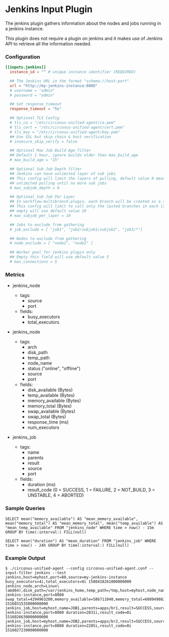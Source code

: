 # Jenkins Input Plugin

The jenkins plugin gathers information about the nodes and jobs running in a jenkins instance.

This plugin does not require a plugin on jenkins and it makes use of Jenkins API to retrieve all the information needed.

### Configuration

```toml
[[inputs.jenkins]]
  instance_id = "" # unique instance identifier (REQUIRED)

  ## The Jenkins URL in the format "schema://host:port"
  url = "http://my-jenkins-instance:8080"
  # username = "admin"
  # password = "admin"

  ## Set response_timeout
  response_timeout = "5s"

  ## Optional TLS Config
  # tls_ca = "/etc/circonus-unified-agent/ca.pem"
  # tls_cert = "/etc/circonus-unified-agent/cert.pem"
  # tls_key = "/etc/circonus-unified-agent/key.pem"
  ## Use SSL but skip chain & host verification
  # insecure_skip_verify = false

  ## Optional Max Job Build Age filter
  ## Default 1 hour, ignore builds older than max_build_age
  # max_build_age = "1h"

  ## Optional Sub Job Depth filter
  ## Jenkins can have unlimited layer of sub jobs
  ## This config will limit the layers of pulling, default value 0 means
  ## unlimited pulling until no more sub jobs
  # max_subjob_depth = 0

  ## Optional Sub Job Per Layer
  ## In workflow-multibranch-plugin, each branch will be created as a sub job.
  ## This config will limit to call only the lasted branches in each layer,
  ## empty will use default value 10
  # max_subjob_per_layer = 10

  ## Jobs to exclude from gathering
  # job_exclude = [ "job1", "job2/subjob1/subjob2", "job3/*"]

  ## Nodes to exclude from gathering
  # node_exclude = [ "node1", "node2" ]

  ## Worker pool for jenkins plugin only
  ## Empty this field will use default value 5
  # max_connections = 5
```

### Metrics

- jenkins_node
    - tags:
        - source
        - port
    - fields:
        - busy_executors
        - total_executors

- jenkins_node
    - tags:
        - arch
        - disk_path
        - temp_path
        - node_name
        - status ("online", "offline")
        - source
        - port
    - fields:
        - disk_available (Bytes)
        - temp_available (Bytes)
        - memory_available (Bytes)
        - memory_total (Bytes)
        - swap_available (Bytes)
        - swap_total (Bytes)
        - response_time (ms)
        - num_executors

- jenkins_job
    - tags:
        - name
        - parents
        - result
        - source
        - port
    - fields:
        - duration (ms)
        - result_code (0 = SUCCESS, 1 = FAILURE, 2 = NOT_BUILD, 3 = UNSTABLE, 4 = ABORTED)

### Sample Queries

```
SELECT mean("memory_available") AS "mean_memory_available", mean("memory_total") AS "mean_memory_total", mean("temp_available") AS "mean_temp_available" FROM "jenkins_node" WHERE time > now() - 15m GROUP BY time(:interval:) FILL(null)
```

```
SELECT mean("duration") AS "mean_duration" FROM "jenkins_job" WHERE time > now() - 24h GROUP BY time(:interval:) FILL(null)
```

### Example Output

```
$ ./circonus-unified-agent --config circonus-unified-agent.conf --input-filter jenkins --test
jenkins,host=myhost,port=80,source=my-jenkins-instance busy_executors=4i,total_executors=8i 1580418261000000000
jenkins_node,arch=Linux\ (amd64),disk_path=/var/jenkins_home,temp_path=/tmp,host=myhost,node_name=master,source=my-jenkins-instance,port=8080 swap_total=4294963200,memory_available=586711040,memory_total=6089498624,status=online,response_time=1000i,disk_available=152392036352,temp_available=152392036352,swap_available=3503263744,num_executors=2i 1516031535000000000
jenkins_job,host=myhost,name=JOB1,parents=apps/br1,result=SUCCESS,source=my-jenkins-instance,port=8080 duration=2831i,result_code=0i 1516026630000000000
jenkins_job,host=myhost,name=JOB2,parents=apps/br2,result=SUCCESS,source=my-jenkins-instance,port=8080 duration=2285i,result_code=0i 1516027230000000000
```
